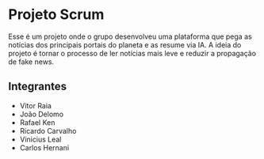 # Projeto Scrum

Esse é um projeto onde o grupo desenvolveu uma plataforma que pega as notícias dos principais portais do planeta e as resume via IA. A ideia do projeto é tornar o processo de ler notícias mais leve e reduzir a propagação de fake news. 


## Integrantes 

- Vitor Raia
- João Delomo
- Rafael Ken
- Ricardo Carvalho
- Vinicius Leal
- Carlos Hernani